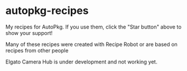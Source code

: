 # autopkg-recipes
My recipes for AutoPkg. If you use them, click the "Star button" above to show your support!

Many of these recipes were created with Recipe Robot or are based on recipes from other people

Elgato Camera Hub is under development and not working yet.
